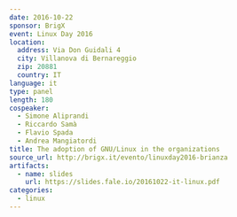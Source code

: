 ```yaml
---
date: 2016-10-22
sponsor: BrigX
event: Linux Day 2016
location:
  address: Via Don Guidali 4
  city: Villanova di Bernareggio
  zip: 20881
  country: IT
language: it
type: panel
length: 180
cospeaker:
  - Simone Aliprandi
  - Riccardo Samà
  - Flavio Spada
  - Andrea Mangiatordi
title: The adoption of GNU/Linux in the organizations
source_url: http://brigx.it/evento/linuxday2016-brianza
artifacts:
  - name: slides
    url: https://slides.fale.io/20161022-it-linux.pdf
categories:
  - linux
---
```

